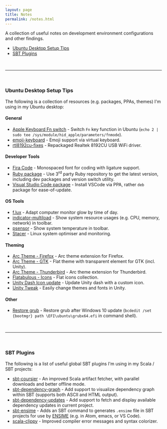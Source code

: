 ```yaml
---
layout: page
title: Notes
permalink: /notes.html
---
```


A collection of useful notes on development environment configurations and other findings.

* [Ubuntu Desktop Setup Tips](#ubuntu-desktop-setup-tips)
* [SBT Plugins](#sbt-plugins)

<br>

---

<br>

### Ubuntu Desktop Setup Tips

The following is a collection of resources (e.g. packages, PPAs, themes) I'm using in my Ubuntu desktop:

#### General

* [Apple Keyboard Fn switch](https://superuser.com/a/223471) - Switch `Fn` key function in Ubuntu (`echo 2 | sudo tee /sys/module/hid_apple/parameters/fnmode`).
* [emoji-keyboard](https://github.com/OzymandiasTheGreat/emoji-keyboard) - Emoji support via virtual keyboard.
* [rtl8192cu-fixes](https://github.com/pvaret/rtl8192cu-fixes) - Repackaged Realtek 8192CU USB WiFi driver.

#### Developer Tools

* [Fira Code](https://github.com/tonsky/FiraCode) - Monospaced font for coding with ligature support.
* [Ruby package](https://www.brightbox.com/docs/ruby/ubuntu/) - Use 3<sup>rd</sup> party Ruby repository to get the latest version, including dev packages and version switch utility.
* [Visual Studio Code package](https://code.visualstudio.com/docs/setup/linux) - Install VSCode via PPA, rather `deb` package for ease-of-update.

#### OS Tools

* [f.lux](https://justgetflux.com/) - Adapt computer monitor glow by time of day.
* [indicator-multiload](http://thaeial.blogspot.sg/p/indicator-multiload-faq.html) - Show system resource usages (e.g. CPU, memory, network) in toolbar.
* [psensor](http://wpitchoune.net/psensor/) - Show system temperature in toolbar.
* [Stacer](https://github.com/oguzhaninan/Stacer) - Linux system optimiser and monitoring.

#### Theming

* [Arc Theme - Firefox](https://github.com/horst3180/arc-firefox-theme) - Arc theme extension for Firefox.
* [Arc Theme - GTK](https://github.com/horst3180/arc-theme) - Flat theme with transparent element for GTK (incl. Unity).
* [Arc Theme - Thunderbird](https://github.com/JD342/arc-thunderbird-integration) - Arc theme extension for Thunderbird.
* [Flatabulous - Icons](https://github.com/anmoljagetia/Flatabulous#flat-icons) - Flat icons collection.
* [Unity Dash Icon update](http://askubuntu.com/a/654404) - Update Unity dash with a custom icon.
* [Unity Tweak](https://apps.ubuntu.com/cat/applications/unity-tweak-tool/) - Easily change themes and fonts in Unity.

#### Other

* [Restore grub](https://itsfoss.com/no-grub-windows-linux/) - Restore grub after Windows 10 update (`bcdedit /set {bootmgr} path \EFI\ubuntu\grubx64.efi` in command shell).

<br>

---

<br>

### SBT Plugins

The following is a list of useful global SBT plugins I'm using in my Scala / SBT projects:

* [sbt-coursier](https://github.com/coursier/coursier) - An improved Scala artifact fetcher, with parallel downloads and better offline mode.
* [sbt-dependency-graph](https://github.com/jrudolph/sbt-dependency-graph) - Add support to visualize dependency graph within SBT (supports both ASCII and HTML output).
* [sbt-dependency-updates](https://github.com/rtimush/sbt-updates) - Add support to fetch and display available dependency updates in current project.
* [sbt-ensime](http://ensime.org/build_tools/sbt/) - Adds an SBT command to generates `.ensime` file in SBT projects for use by [ENSIME](http://ensime.org/) (e.g. in Atom, emacs, or VS Code).
* [scala-clippy](https://github.com/softwaremill/scala-clippy) - Improved compiler error messages and syntax colorizer.
